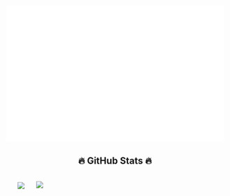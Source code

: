 <a href="#" target="_blank">
  <img src="svg/spiism.svg" width="1200" alt="michael-ho" />
</a>


<br>
<h2 align="center">🔥 GitHub Stats 🔥</h2>
<!-- https://github.com/anuraghazra/github-readme-stats -->
<br>
<div align=center>
  <a href="#" title="MichaelHo">
    <img width="315" align="center" src="https://github-readme-stats.vercel.app/api/top-langs/?username=spiism&hide=c%23,powershell,Mathematica,Ruby,Objective-C,Objective-C%2b%2b,Cuda&title_color=61dafb&text_color=ffffff&icon_color=61dafb&bg_color=20232a&langs_count=8&layout=compact&border_color=61dafb&hide_border=true" />
  </a>
  <a href="#" title="MichaelHo">
    <img align="right" width="434" src="https://github-readme-stats.vercel.app/api?username=spiism&show_icons=true&theme=synthwave&border_color=61dafb&hide_border=true" />
  </a>
</div>